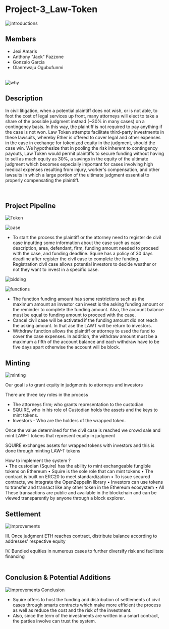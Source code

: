 # Project-3_Law-Token

![introductions](Images/s1.png)

## Members
* Jexi Amaris
* Anthony "Jack" Fazzone
* Gonzalo Garcia
* Olanrewaju Ogubufunmi
<br><br>

![why](Images/s2.png)

## Description
<p>In civil litigation, when a potential plaintiff does not wish, or is not able, to foot the cost of legal services up front, many attorneys will elect to take a share of the possible judgment instead (~30% in many cases) on a contingency basis. In this way, the plaintiff is not required to pay anything if the case is not won. Law Token attempts facilitate third-party investments in these lawsuits, whereby Ether is offered to cover legal and other expenses in the case in exchange for tokenized equity in the judgment, should the case win. We hypothesize that in pooling the risk inherent to contingency payouts, Law Token would permit plaintiffs to secure funding without having to sell as much equity as 30%, a savings in the equity of the ultimate judgment which becomes especially important for cases involving high medical expenses resulting from injury, worker's compensation, and other lawsuits in which a large portion of the ultimate judgment essential to properly compensating the plaintiff.</p>

<br>
<h2> Project Pipeline</h2>

![Token](Images/s3.png)
	
![case](Images/s4.png)
* To start the process the plaintiff or the attorney need to register de civil case inputting some information about the case such as case description, area, defendant, firm, funding amount needed to proceed with the case, and funding deadline. Squire has a policy of 30 days deadline after register the civil case to complete the funding.
Registration civil case allows potential investors to decide weather or not they want to invest in a specific case.

![bidding](Images/s5.png)

![functions](Images/s6.png)
* The function funding amount has some restrictions such as the maximum amount an investor can invest is the asking funding amount or the reminder to complete the funding amount. Also, the account balance must be equal to funding amount to proceed with the case.
* Cancel civil case will be activated if the funding amount did not reach the asking amount. In that ase the LAWT will be return to investors.
* Withdraw function allows the plaintiff or attorney to used the fund to cover the case expenses. In addition, the withdraw amount must be a maximum a fifth of the account balance and each withdraw have to be five days apart otherwise the account will be block. 
  
## Minting
![minting](Images/s7.png)

Our goal is to grant equity in judgments to attorneys and investors

There are three key roles in the process
* The attorneys firm; who grants representation to the custodian 
* SQUIRE, who in his role of Custodian holds the assets and the keys to mint tokens. 
* Investors - Who are the holders of the wrapped token. 

Once the value determined for the civil case is reached we crowd sale and mint LAW-T tokens that represent equity in judgment

SQUIRE exchanges assets for wrapped tokens with investors and this is done through minting LAW-T tokens 

How to implement the system ?  
• The custodian (Squire) has the ability to mint exchangeable fungible tokens on Ethereum 
• Squire is the sole role that can mint tokens 
• The contract is built on ERC20  to meet standardization 
• To issue secured contracts, we integrate the OpenZeppelin library 
• Investors can use tokens to transfer and transact like any other token in the Ethereum ecosystem
• All These transactions are public and available in the blockchain and can be viewed transparently by anyone through a block explorer.

## Settlement
![Improvements](Images/s9.png)

III. Once judgment ETH reaches contract, distribute balance according to addresses' respective equity<br>

IV. Bundled equities in numerous cases to further diversify risk and facilitate financing<br><br>


## Conclusion & Potential Additions

![Improvements](Images/s8.png)
Conclusion 
* Squire offers to host the funding and distribution of settlements of civil cases through smarts contracts which make more efficient the process as well as reduce the cost and the risk of the investment.
* Also, since the term of the investments are written in a smart contract, the parties involve can trust the system.



